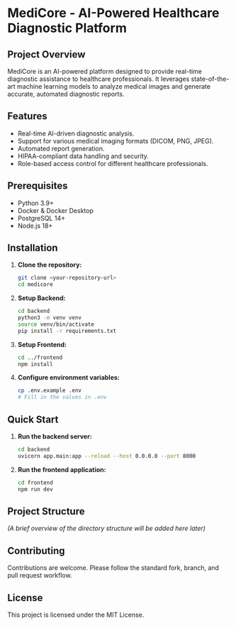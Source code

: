 # MediCore - AI-Powered Healthcare Diagnostic Platform

## Project Overview
MediCore is an AI-powered platform designed to provide real-time diagnostic assistance to healthcare professionals. It leverages state-of-the-art machine learning models to analyze medical images and generate accurate, automated diagnostic reports.

## Features
* Real-time AI-driven diagnostic analysis.
* Support for various medical imaging formats (DICOM, PNG, JPEG).
* Automated report generation.
* HIPAA-compliant data handling and security.
* Role-based access control for different healthcare professionals.

## Prerequisites
* Python 3.9+
* Docker & Docker Desktop
* PostgreSQL 14+
* Node.js 18+

## Installation
1.  **Clone the repository:**
    ```bash
    git clone <your-repository-url>
    cd medicore
    ```
2.  **Setup Backend:**
    ```bash
    cd backend
    python3 -m venv venv
    source venv/bin/activate
    pip install -r requirements.txt
    ```
3.  **Setup Frontend:**
    ```bash
    cd ../frontend
    npm install
    ```
4.  **Configure environment variables:**
    ```bash
    cp .env.example .env
    # Fill in the values in .env
    ```

## Quick Start
1.  **Run the backend server:**
    ```bash
    cd backend
    uvicorn app.main:app --reload --host 0.0.0.0 --port 8000
    ```
2.  **Run the frontend application:**
    ```bash
    cd frontend
    npm run dev
    ```

## Project Structure
*(A brief overview of the directory structure will be added here later)*

## Contributing
Contributions are welcome. Please follow the standard fork, branch, and pull request workflow.

## License
This project is licensed under the MIT License.